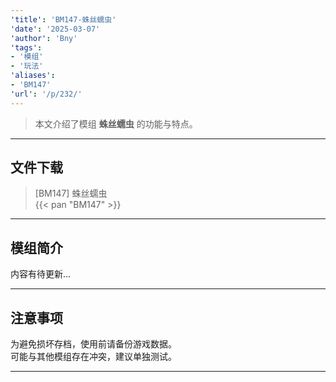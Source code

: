 ```yaml
---
'title': 'BM147-蛛丝蠕虫'
'date': '2025-03-07'
'author': 'Bny'
'tags':
- '模组'
- '玩法'
'aliases':
- 'BM147'
'url': '/p/232/'
---
```


> 本文介绍了模组 **蛛丝蠕虫** 的功能与特点。

---

## 文件下载

> [BM147] 蛛丝蠕虫  
{{< pan "BM147" >}}  

---

## 模组简介

>  
内容有待更新...  

---

## 注意事项

>  
为避免损坏存档，使用前请备份游戏数据。  
可能与其他模组存在冲突，建议单独测试。  

---

